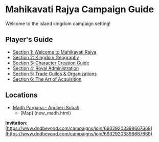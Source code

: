
# Mahikavati Rajya Campaign Guide

Welcome to the island kingdom campaign setting!

## Player's Guide
- [Section 1: Welcome to Mahikavati Rajya](section-1-welcome.md)
- [Section 2: Kingdom Geography](section-2-geography.md)
- [Section 3: Character Creation Guide](section-3-character-creation.md)
- [Section 4: Royal Administration](section-4-administration.md)
- [Section 5: Trade Guilds & Organizations](section-5-guilds.md)
- [Section 6: The Art of Acquisition](section-6-primer.md)


## Locations
- [Madh Pargana - Andheri Subah](pargana_madh.md)
  - [Map] (new_madh.html) 
<!--  - [Map](madh.bmp) -->

<!-- 
## Individual Subah Profiles
- [Maha-Amba](subah-maha-amba.md)
- [Andheri](subah-andheri.md)
- [Malad](subah-malad.md)
- [Chembur](subah-chembur.md)
- [Mulund](subah-mulund.md)
- [Mira](subah-mira.md)
- [Thane](subah-thane.md)
- [Sanjay Vanam Forest](forest-reserve.md)
-->

**Invitation:** [https://www.dndbeyond.com/campaigns/join/69329203398667669](https://www.dndbeyond.com/campaigns/join/69329203398667669)

